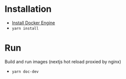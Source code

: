 # Installation
* [Install Docker Engine](https://docs.docker.com/engine/install/)
* `yarn install`

# Run
Build and run images (nextjs hot reload proxied by nginx)
* `yarn doc-dev`